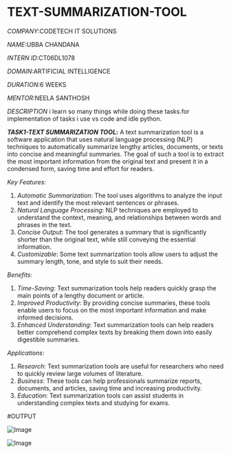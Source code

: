 # TEXT-SUMMARIZATION-TOOL

*COMPANY*:CODETECH IT SOLUTIONS

*NAME*:UBBA CHANDANA

*INTERN ID*:CT06DL1078

*DOMAIN*:ARTIFICIAL INTELLIGENCE

*DURATION*:6 WEEKS

*MENTOR*:NEELA SANTHOSH

*DESCRIPTION*
i learn so many things while doing these tasks.for implementation of tasks i use vs code and idle python.

***TASK1-TEXT SUMMARIZATION TOOL*:**
A text summarization tool is a software application that uses natural language processing (NLP) techniques to automatically summarize lengthy articles, documents, or texts into concise and meaningful summaries. The goal of such a tool is to extract the most important information from the original text and present it in a condensed form, saving time and effort for readers.

*Key Features:*

1. *Automatic Summarization*: The tool uses algorithms to analyze the input text and identify the most relevant sentences or phrases.
2. *Natural Language Processing*: NLP techniques are employed to understand the context, meaning, and relationships between words and phrases in the text.
3. *Concise Output*: The tool generates a summary that is significantly shorter than the original text, while still conveying the essential information.
4. *Customizable*: Some text summarization tools allow users to adjust the summary length, tone, and style to suit their needs.

*Benefits:*

1. *Time-Saving*: Text summarization tools help readers quickly grasp the main points of a lengthy document or article.
2. *Improved Productivity*: By providing concise summaries, these tools enable users to focus on the most important information and make informed decisions.
3. *Enhanced Understanding*: Text summarization tools can help readers better comprehend complex texts by breaking them down into easily digestible summaries.

*Applications:*

1. *Research*: Text summarization tools are useful for researchers who need to quickly review large volumes of literature.
2. *Business*: These tools can help professionals summarize reports, documents, and articles, saving time and increasing productivity.
3. *Education*: Text summarization tools can assist students in understanding complex texts and studying for exams.

#OUTPUT

![Image](https://github.com/user-attachments/assets/fdef7e41-c83f-47bb-97a8-ba6d6c4fc8aa)

![Image](https://github.com/user-attachments/assets/21d606fa-e183-4904-92d0-2c0649748f82)

  
